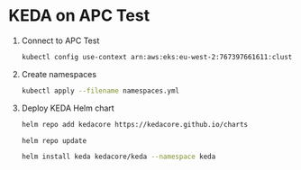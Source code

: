 # KEDA on APC Test

1. Connect to APC Test

    ```bash
    kubectl config use-context arn:aws:eks:eu-west-2:767397661611:cluster/analytical-platform-compute-test
    ```

1. Create namespaces

    ```bash
    kubectl apply --filename namespaces.yml
    ```

1. Deploy KEDA Helm chart

    ```bash
    helm repo add kedacore https://kedacore.github.io/charts

    helm repo update

    helm install keda kedacore/keda --namespace keda
    ```
